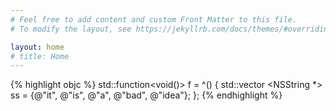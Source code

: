 ```yaml
---
# Feel free to add content and custom Front Matter to this file.
# To modify the layout, see https://jekyllrb.com/docs/themes/#overriding-theme-defaults

layout: home
# title: Home
---
```


{% highlight objc %}
std::function<void()> f = ^() {
    std::vector <NSString *> ss = {@"it", @"is", @"a", @"bad", @"idea"};
};
{% endhighlight %}

<p>&nbsp;</p>

